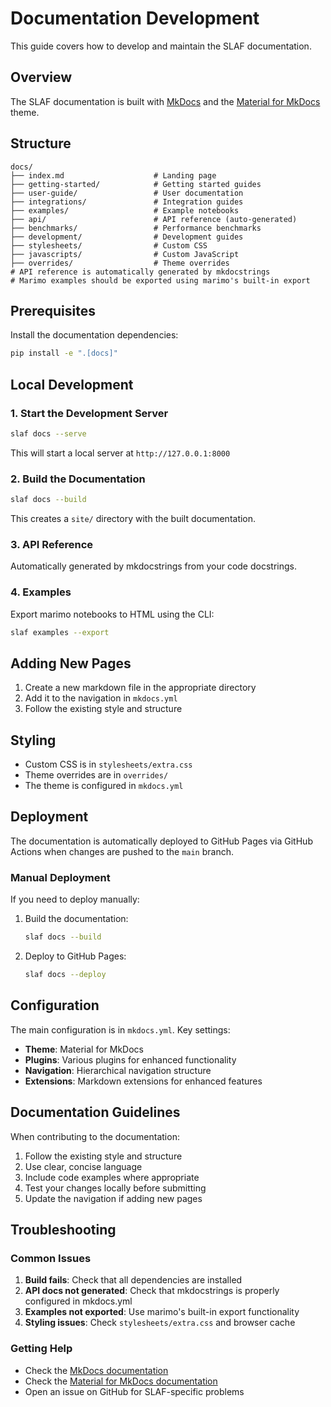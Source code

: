 # Documentation Development

This guide covers how to develop and maintain the SLAF documentation.

## Overview

The SLAF documentation is built with [MkDocs](https://www.mkdocs.org/) and the [Material for MkDocs](https://squidfunk.github.io/mkdocs-material/) theme.

## Structure

```
docs/
├── index.md                    # Landing page
├── getting-started/            # Getting started guides
├── user-guide/                 # User documentation
├── integrations/               # Integration guides
├── examples/                   # Example notebooks
├── api/                        # API reference (auto-generated)
├── benchmarks/                 # Performance benchmarks
├── development/                # Development guides
├── stylesheets/                # Custom CSS
├── javascripts/                # Custom JavaScript
├── overrides/                  # Theme overrides
# API reference is automatically generated by mkdocstrings
# Marimo examples should be exported using marimo's built-in export
```

## Prerequisites

Install the documentation dependencies:

```bash
pip install -e ".[docs]"
```

## Local Development

### 1. Start the Development Server

```bash
slaf docs --serve
```

This will start a local server at `http://127.0.0.1:8000`

### 2. Build the Documentation

```bash
slaf docs --build
```

This creates a `site/` directory with the built documentation.

### 3. API Reference

Automatically generated by mkdocstrings from your code docstrings.

### 4. Examples

Export marimo notebooks to HTML using the CLI:

```bash
slaf examples --export
```

## Adding New Pages

1. Create a new markdown file in the appropriate directory
2. Add it to the navigation in `mkdocs.yml`
3. Follow the existing style and structure

## Styling

- Custom CSS is in `stylesheets/extra.css`
- Theme overrides are in `overrides/`
- The theme is configured in `mkdocs.yml`

## Deployment

The documentation is automatically deployed to GitHub Pages via GitHub Actions when changes are pushed to the `main` branch.

### Manual Deployment

If you need to deploy manually:

1. Build the documentation:

   ```bash
   slaf docs --build
   ```

2. Deploy to GitHub Pages:
   ```bash
   slaf docs --deploy
   ```

## Configuration

The main configuration is in `mkdocs.yml`. Key settings:

- **Theme**: Material for MkDocs
- **Plugins**: Various plugins for enhanced functionality
- **Navigation**: Hierarchical navigation structure
- **Extensions**: Markdown extensions for enhanced features

## Documentation Guidelines

When contributing to the documentation:

1. Follow the existing style and structure
2. Use clear, concise language
3. Include code examples where appropriate
4. Test your changes locally before submitting
5. Update the navigation if adding new pages

## Troubleshooting

### Common Issues

1. **Build fails**: Check that all dependencies are installed
2. **API docs not generated**: Check that mkdocstrings is properly configured in mkdocs.yml
3. **Examples not exported**: Use marimo's built-in export functionality
4. **Styling issues**: Check `stylesheets/extra.css` and browser cache

### Getting Help

- Check the [MkDocs documentation](https://www.mkdocs.org/)
- Check the [Material for MkDocs documentation](https://squidfunk.github.io/mkdocs-material/)
- Open an issue on GitHub for SLAF-specific problems
